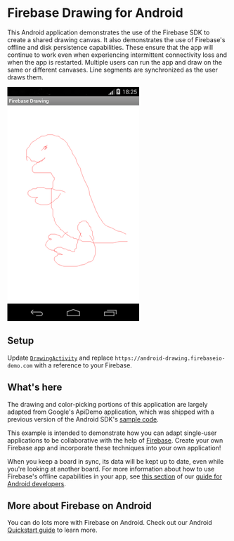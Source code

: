 # Firebase Drawing for Android

This Android application demonstrates the use of the Firebase SDK to create a shared drawing canvas.
It also demonstrates the use of Firebase's offline and disk persistence capabilities. These ensure that
the app will continue to work even when experiencing intermittent connectivity loss and when the app
is restarted.
Multiple users can run the app and draw on the same or different canvases. Line segments are synchronized as the user draws them.

![Screenshot](screenshot.png)

## Setup

Update [`DrawingActivity`](/app/src/main/java/com/firebase/androidchat/DrawingActivity.java) and replace
`https://android-drawing.firebaseio-demo.com` with a reference to your Firebase.

## What's here

The drawing and color-picking portions of this application are largely adapted from Google's
ApiDemo application, which was shipped with a previous version of the Android SDK's
[sample code](https://developer.android.com/samples/).

This example is intended to demonstrate how you can adapt single-user applications to be
collaborative with the help of [Firebase](https://www.firebase.com). Create your own Firebase app
and incorporate these techniques into your own application!

When you keep a board in sync, its data will be kept up to date, even while you're looking at another
board. For more information about how to use Firebase's offline capabilities in your app, see [this
section](https://www.firebase.com/docs/android/guide/offline-capabilities.html) of our
[guide for Android developers](https://www.firebase.com/docs/android/guide/).

## More about Firebase on Android

You can do lots more with Firebase on Android. Check out our Android
[Quickstart guide](https://www.firebase.com/docs/java-quickstart.html) to learn more.

